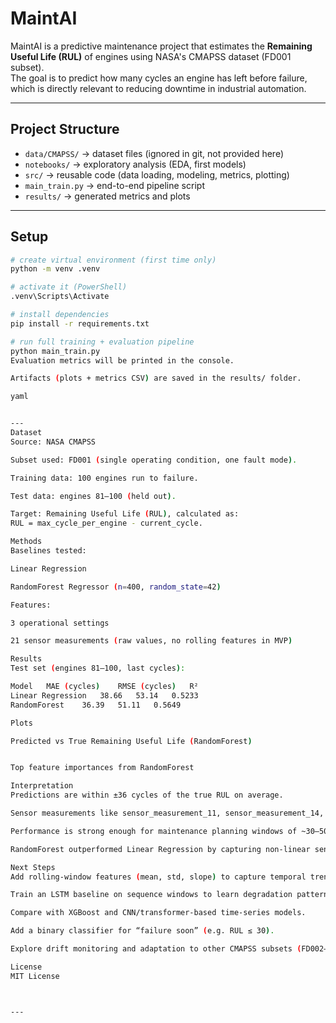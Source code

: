 # MaintAI

MaintAI is a predictive maintenance project that estimates the **Remaining Useful Life (RUL)** of engines using NASA's CMAPSS dataset (FD001 subset).  
The goal is to predict how many cycles an engine has left before failure, which is directly relevant to reducing downtime in industrial automation.

---

## Project Structure
- `data/CMAPSS/` → dataset files (ignored in git, not provided here)
- `notebooks/` → exploratory analysis (EDA, first models)
- `src/` → reusable code (data loading, modeling, metrics, plotting)
- `main_train.py` → end-to-end pipeline script
- `results/` → generated metrics and plots

---

## Setup

```bash
# create virtual environment (first time only)
python -m venv .venv

# activate it (PowerShell)
.venv\Scripts\Activate

# install dependencies
pip install -r requirements.txt

# run full training + evaluation pipeline
python main_train.py
Evaluation metrics will be printed in the console.

Artifacts (plots + metrics CSV) are saved in the results/ folder.

yaml


---
Dataset
Source: NASA CMAPSS

Subset used: FD001 (single operating condition, one fault mode).

Training data: 100 engines run to failure.

Test data: engines 81–100 (held out).

Target: Remaining Useful Life (RUL), calculated as:
RUL = max_cycle_per_engine - current_cycle.

Methods
Baselines tested:

Linear Regression

RandomForest Regressor (n=400, random_state=42)

Features:

3 operational settings

21 sensor measurements (raw values, no rolling features in MVP)

Results
Test set (engines 81–100, last cycles):

Model	MAE (cycles)	RMSE (cycles)	R²
Linear Regression	38.66	53.14	0.5233
RandomForest	36.39	51.11	0.5649

Plots

Predicted vs True Remaining Useful Life (RandomForest)


Top feature importances from RandomForest

Interpretation
Predictions are within ±36 cycles of the true RUL on average.

Sensor measurements like sensor_measurement_11, sensor_measurement_14, and operational settings were among the top features.

Performance is strong enough for maintenance planning windows of ~30–50 cycles.

RandomForest outperformed Linear Regression by capturing non-linear sensor–RUL relationships.

Next Steps
Add rolling-window features (mean, std, slope) to capture temporal trends more robustly.

Train an LSTM baseline on sequence windows to learn degradation patterns directly.

Compare with XGBoost and CNN/transformer-based time-series models.

Add a binary classifier for “failure soon” (e.g. RUL ≤ 30).

Explore drift monitoring and adaptation to other CMAPSS subsets (FD002–FD004).

License
MIT License



---